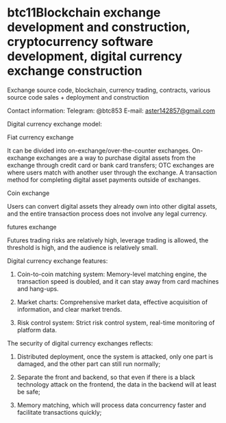 # btc11Blockchain exchange development and construction, cryptocurrency software development, digital currency exchange construction

Exchange source code, blockchain, currency trading, contracts, various source code sales + deployment and construction

Contact information: Telegram: @btc853 E-mail: aster142857@gmail.com

Digital currency exchange model:

Fiat currency exchange

It can be divided into on-exchange/over-the-counter exchanges. On-exchange exchanges are a way to purchase digital assets from the exchange through credit card or bank card transfers; OTC exchanges are where users match with another user through the exchange. A transaction method for completing digital asset payments outside of exchanges.

Coin exchange

Users can convert digital assets they already own into other digital assets, and the entire transaction process does not involve any legal currency.

futures exchange

Futures trading risks are relatively high, leverage trading is allowed, the threshold is high, and the audience is relatively small.

Digital currency exchange features:

1. Coin-to-coin matching system: Memory-level matching engine, the transaction speed is doubled, and it can stay away from card machines and hang-ups.

2. Market charts: Comprehensive market data, effective acquisition of information, and clear market trends.

3. Risk control system: Strict risk control system, real-time monitoring of platform data.

The security of digital currency exchanges reflects:

1. Distributed deployment, once the system is attacked, only one part is damaged, and the other part can still run normally;

2. Separate the front and backend, so that even if there is a black technology attack on the frontend, the data in the backend will at least be safe;

3. Memory matching, which will process data concurrency faster and facilitate transactions quickly;
